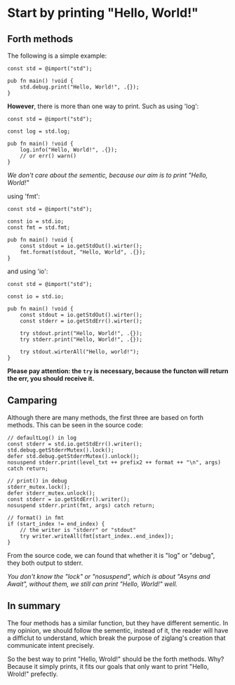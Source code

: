 # Start by printing "Hello, World!"

## Forth methods
The following is a simple example:
```zig
const std = @import("std");

pub fn main() !void {
	std.debug.print("Hello, World!", .{});
}
```
**However**, there is more than one way to print.
Such as using 'log':
```zig
const std = @import("std");

const log = std.log;

pub fn main() !void {
	log.info("Hello, World!", .{});
	// or err() warn()
}
```
*We don't care about the sementic, because our aim is to print "Hello, World!"*

using 'fmt':
```zig
const std = @import("std");

const io = std.io;
const fmt = std.fmt;

pub fn main() !void {
	const stdout = io.getStdOut().wirter();
	fmt.format(stdout, "Hello, World", .{});
}
```

and using 'io':
```zig
const std = @import("std");

const io = std.io;

pub fn main() !void {
	const stdout = io.getStdOut().wirter();
	const stderr = io.getStdErr().wirter();

	try stdout.print("Hello, World!", .{});
	try stderr.print("Hello, World!", .{});

	try stdout.wirterAll("Hello, world!");
}
```
**Please pay attention: the `try` is necessary, because the functon
will return the err, you should receive it.**

## Camparing
Although there are many methods, the first three are based on forth methods.
This can be seen in the source code:
```zig
// defaultLog() in log
const stderr = std.io.getStdErr().writer();
std.debug.getStderrMutex().lock();
defer std.debug.getStderrMutex().unlock();
nosuspend stderr.print(level_txt ++ prefix2 ++ format ++ "\n", args) catch return;

// print() in debug
stderr_mutex.lock();
defer stderr_mutex.unlock();
const stderr = io.getStdErr().writer();
nosuspend stderr.print(fmt, args) catch return;

// format() in fmt
if (start_index != end_index) {
	// the writer is "stderr" or "stdout"
	try writer.writeAll(fmt[start_index..end_index]);
}
```
From the source code, we can found that whether it is "log" or "debug", 
they both output to stderr.

*You don't know the "lock" or "nosuspend", which is about
"Asyns and Await", without them, we still can print "Hello, World!" well.*

## In summary
The four methods has a similar function, but they have different sementic.
In my opinion, we should follow the sementic, instead of it, the reader will
have a difficlut to understand, which break the purpose of ziglang's creation
that communicate intent precisely.

So the best way to print "Hello, Wrold!" should be the forth methods. Why?
Because it simply prints, it fits our goals that only want to print "Hello, Wrold!" prefectly. 

